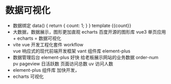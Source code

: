 # 数据可视化
- 数据绑定
    data() {
        return {
            count: 1;
        }
    }
    template {{count}}
- 大数据，数据展示，图形更加直观 echarts 百度开源的图形库 
    vue3 单页应用 + echarts = 数据可视化 
- vite vue 开发工程化套件 workflow  
    vue 响应式的现代前端开发框架
    vant 组件库     element-plus
- 数据管理后台
    element-plus 好快 给老板展示网站的业务数据
    order-num   
    pv pageview 日活跃数 页面访问总数
    uv 访问人数
- element-plus
    组件库
        加快开发，
- echarts 可视化